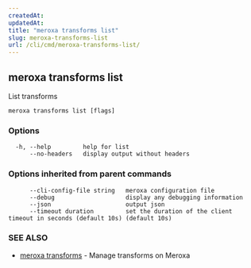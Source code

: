 ```yaml
---
createdAt: 
updatedAt: 
title: "meroxa transforms list"
slug: meroxa-transforms-list
url: /cli/cmd/meroxa-transforms-list/
---
```

## meroxa transforms list

List transforms

```
meroxa transforms list [flags]
```

### Options

```
  -h, --help         help for list
      --no-headers   display output without headers
```

### Options inherited from parent commands

```
      --cli-config-file string   meroxa configuration file
      --debug                    display any debugging information
      --json                     output json
      --timeout duration         set the duration of the client timeout in seconds (default 10s) (default 10s)
```

### SEE ALSO

* [meroxa transforms](/cli/cmd/meroxa-transforms/)	 - Manage transforms on Meroxa


